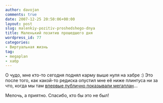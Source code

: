 ```yaml
---
author: davojan
comments: true
date: 2007-12-25 20:50:06+00:00
layout: post
slug: malenkiy-pozitiv-proshedshego-dnya
title: Маленький позитив прошедшего дня
wordpress_id: 77
categories:
- Виртуальная жизнь
tag:
- megaplan
- хабр
---
```


О чудо, мне кто-то сегодня поднял карму выше нуля на хабре :) Это после того, как какой-то редиска
опустил мне её ниже плинтуса ни за что, когда мы там [впервые публично показывали
мегаплан](http://habrahabr.ru/blog/startup/32616.html)...

Мелочь, а приятно. Спасибо, кто бы это не был!
